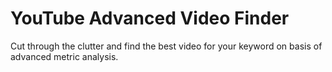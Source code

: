 # YouTube Advanced Video Finder

Cut through the clutter and find the best video for your keyword on basis of advanced metric analysis.